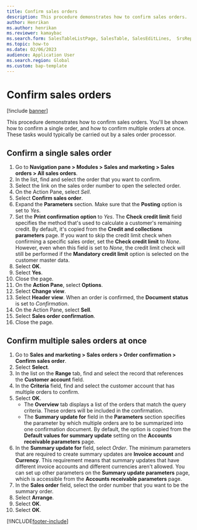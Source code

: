 ```yaml
---
title: Confirm sales orders
description: This procedure demonstrates how to confirm sales orders. 
author: Henrikan
ms.author: henrikan
ms.reviewer: kamaybac
ms.search.form: SalesTableListPage, SalesTable, SalesEditLines,  SrsReportViewerForm, CustConfirmJournal, SysQueryForm, SysQueryFieldLookUp, SysLookup, SalesParmIdLookup, SalesUnconfirmedOrdersPart   
ms.topic: how-to
ms.date: 02/06/2023
audience: Application User
ms.search.region: Global
ms.custom: bap-template
---
```

# Confirm sales orders

[!include [banner](../../includes/banner.md)]

This procedure demonstrates how to confirm sales orders. You'll be shown how to confirm a single order, and how to confirm multiple orders at once. These tasks would typically be carried out by a sales order processor.

## Confirm a single sales order

1. Go to **Navigation pane \> Modules \> Sales and marketing \> Sales orders \> All sales orders**.
1. In the list, find and select the order that you want to confirm.
1. Select the link on the sales order number to open the selected order.
1. On the Action Pane, select *Sell*.
1. Select **Confirm sales order**.
1. Expand the **Parameters** section. Make sure that the **Posting** option is set to *Yes*.  
1. Set the **Print confirmation option** to *Yes*. The **Check credit limit** field specifies the method that's used to calculate a customer's remaining credit. By default, it's copied from the **Credit and collections parameters** page. If you want to skip the credit limit check when confirming a specific sales order, set the **Check credit limit** to *None*. However,  even when this field is set to *None*, the credit limit check will still be performed if the **Mandatory credit limit** option is selected on the customer master data.
1. Select **OK**.
1. Select **Yes**.
1. Close the page.
1. On the **Action Pane**, select **Options**.
1. Select **Change view**.
1. Select **Header view**. When an order is confirmed, the **Document status** is set to *Confirmation*.
1. On the Action Pane, select **Sell**.
1. Select **Sales order confirmation**.
1. Close the page.

## Confirm multiple sales orders at once

1. Go to **Sales and marketing \> Sales orders \> Order confirmation \> Confirm sales order**.
1. Select **Select**.
1. In the list on the **Range** tab, find and select the record that references the **Customer account** field.
1. In the **Criteria** field, find and select the customer account that has multiple orders to confirm.
1. Select **OK**.
    - The **Overview** tab displays a list of the orders that match the query criteria. These orders will be included in the confirmation.  
    - The **Summary update for** field in the **Parameters** section specifies the parameter by which multiple orders are to be summarized into one confirmation document. By default, the option is copied from the **Default values for summary update** setting on the **Accounts receivable parameters** page.  
1. In the **Summary update for** field, select *Order*. The minimum parameters that are required to create summary updates are **Invoice account** and **Currency**. This requirement means that summary updates that have different invoice accounts and different currencies aren't allowed. You can set up other parameters on the **Summary update parameters** page, which is accessible from the **Accounts receivable parameters** page.
1. In the **Sales order** field, select the order number that you want to be the summary order.
1. Select **Arrange**.
1. Select **OK**.
1. Select **OK**.

[!INCLUDE[footer-include](../../../includes/footer-banner.md)]
